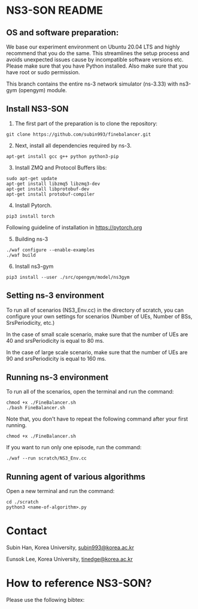 
NS3-SON README
================================

## OS and software preparation:

We base our experiment environment on Ubuntu 20.04 LTS and highly recommend that you do the same. This streamlines the setup process and avoids unexpected issues cause by incompatible software versions etc. Please make sure that you have Python installed. Also make sure that you have root or sudo permission.

This branch contains the entire ns-3 network simulator (ns-3.33) with ns3-gym (opengym) module.

## Install NS3-SON 

1. The first part of the preparation is to clone the repository:

```shell
git clone https://github.com/subin993/finebalancer.git
```

2. Next, install all dependencies required by ns-3.

```shell
apt-get install gcc g++ python python3-pip
```

3. Install ZMQ and Protocol Buffers libs:

```shell
sudo apt-get update
apt-get install libzmq5 libzmq3-dev
apt-get install libprotobuf-dev
apt-get install protobuf-compiler
```

4. Install Pytorch.

```shell
pip3 install torch
```

Following guideline of installation in https://pytorch.org

5. Building ns-3

```shell
./waf configure --enable-examples
./waf build
```

6. Install ns3-gym

```shell
pip3 install --user ./src/opengym/model/ns3gym
```

## Setting ns-3 environment

To run all of scenarios (NS3_Env.cc) in the directory of scratch, you can configure your own settings for scenarios (Number of UEs, Number of BSs, SrsPeriodicity, etc.) 

In the case of small scale scenario, make sure that the number of UEs are 40 and srsPeriodicity is equal to 80 ms.

In the case of large scale scenario, make sure that the number of UEs are 90 and srsPeriodicity is equal to 160 ms.

## Running ns-3 environment

To run all of the scenarios, open the terminal and run the command:

```shell
chmod +x ./FineBalancer.sh
./bash FineBalancer.sh
```

Note that, you don't have to repeat the following command after your first running.

```shell
chmod +x ./FineBalancer.sh
```

If you want to run only one episode, run the command:

```shell
./waf --run scratch/NS3_Env.cc
```

## Running agent of various algorithms

Open a new terminal and run the command:

```shell
cd ./scratch
python3 <name-of-algorithm>.py
```

Contact
================================
Subin Han, Korea University, subin993@korea.ac.kr

Eunsok Lee, Korea University, tinedge@korea.ac.kr


How to reference NS3-SON?
================================
Please use the following bibtex:

<blank>
